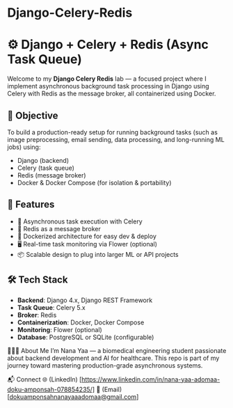 # Django-Celery-Redis

# ⚙️ Django + Celery + Redis (Async Task Queue)

Welcome to my **Django Celery Redis** lab — a focused project where I implement asynchronous background task processing in Django using Celery with Redis as the message broker, all containerized using Docker.



## 🎯 Objective
To build a production-ready setup for running background tasks (such as image preprocessing, email sending, data processing, and long-running ML jobs) using:

- Django (backend)
- Celery (task queue)
- Redis (message broker)
- Docker & Docker Compose (for isolation & portability)

## 🚀 Features
- 🔄 Asynchronous task execution with Celery
- 🧠 Redis as a message broker
- 🐳 Dockerized architecture for easy dev & deploy
- 🖥️ Real-time task monitoring via Flower (optional)
- 📦 Scalable design to plug into larger ML or API projects

## 🛠 Tech Stack
- **Backend**: Django 4.x, Django REST Framework
- **Task Queue**: Celery 5.x
- **Broker**: Redis
- **Containerization**: Docker, Docker Compose
- **Monitoring**: Flower (optional)
- **Database**: PostgreSQL or SQLite (configurable)

👩🏽‍💻 About Me
I’m Nana Yaa — a biomedical engineering student passionate about backend development and AI for healthcare. This repo is part of my journey toward mastering production-grade asynchronous systems.

📬 Connect
🌐 (LinkedIn) [https://www.linkedin.com/in/nana-yaa-adomaa-doku-amponsah-078854235/]
💌 (Email) [dokuamponsahnanayaaadomaa@gmail.com]

